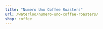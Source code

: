 ```yaml
---
title: "Numero Uno Coffee Roasters"
url: /waterloo/numero-uno-coffee-roasters/
shop: coffee
---
```

